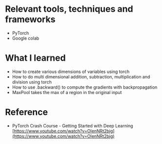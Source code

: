# Relevant tools, techniques and frameworks
- PyTorch 
- Google colab

# What I learned
- How to create various dimensions of variables using torch
- How to do multi dimensional addition, subtraction, multiplication and division using torch
- How to use .backward() to compute the gradients with backpropagation
- MaxPool takes the max of a region in the original input

# Reference
- PyTorch Crash Course - Getting Started with Deep Learning [https://www.youtube.com/watch?v=OIenNRt2bjg](https://www.youtube.com/watch?v=OIenNRt2bjg)
